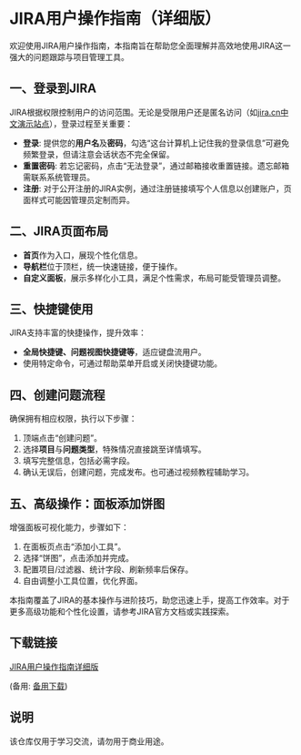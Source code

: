 # JIRA用户操作指南（详细版）

欢迎使用JIRA用户操作指南，本指南旨在帮助您全面理解并高效地使用JIRA这一强大的问题跟踪与项目管理工具。

## 一、登录到JIRA

JIRA根据权限控制用户的访问范围。无论是受限用户还是匿名访问（如[jira.cn中文演示站点](注意：实际文档中不应包含链接)），登录过程至关重要：
- **登录**: 提供您的**用户名**及**密码**，勾选“这台计算机上记住我的登录信息”可避免频繁登录，但请注意会话状态不完全保留。
- **重置密码**: 若忘记密码，点击“无法登录”，通过邮箱接收重置链接。遗忘邮箱需联系系统管理员。
- **注册**: 对于公开注册的JIRA实例，通过注册链接填写个人信息以创建账户，页面样式可能因管理员定制而异。

## 二、JIRA页面布局

- **首页**作为入口，展现个性化信息。
- **导航栏**位于顶栏，统一快速链接，便于操作。
- **自定义面板**，展示多样化小工具，满足个性需求，布局可能受管理员调整。

## 三、快捷键使用

JIRA支持丰富的快捷操作，提升效率：
- **全局快捷键、问题视图快捷键等**，适应键盘流用户。
- 使用特定命令，可通过帮助菜单开启或关闭快捷键功能。

## 四、创建问题流程

确保拥有相应权限，执行以下步骤：
1. 顶端点击“创建问题”。
2. 选择**项目**与**问题类型**，特殊情况直接跳至详情填写。
3. 填写完整信息，包括必需字段。
4. 确认无误后，创建问题，完成发布。也可通过视频教程辅助学习。

## 五、高级操作：面板添加饼图

增强面板可视化能力，步骤如下：
1. 在面板页点击“添加小工具”。
2. 选择“饼图”，点击添加并完成。
3. 配置项目/过滤器、统计字段、刷新频率后保存。
4. 自由调整小工具位置，优化界面。

本指南覆盖了JIRA的基本操作与进阶技巧，助您迅速上手，提高工作效率。对于更多高级功能和个性化设置，请参考JIRA官方文档或实践探索。

## 下载链接
[JIRA用户操作指南详细版](https://pan.quark.cn/s/0c0841a38f41) 

(备用: [备用下载](https://pan.baidu.com/s/1hfpYO4YKfY8pA-oKY7COag?pwd=1234))

## 说明

该仓库仅用于学习交流，请勿用于商业用途。
